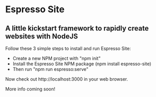# Espresso Site

## A little kickstart framework to rapidly create websites with NodeJS

Follow these 3 simple steps to install and run Espresso Site:

- Create a new NPM project with "npm init"
- Install the Espresso Site NPM package (npm install espresso-site)
- Then run "npm run espresso:serve"

Now check out http://localhost:3000 in your web browser.

More info coming soon!

